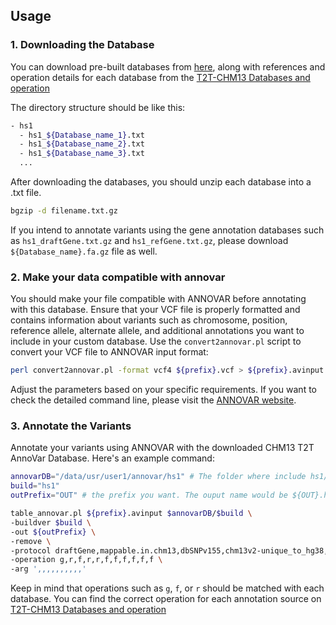 ## Usage

### 1. Downloading the Database

You can download pre-built databases from [here](https://s3-us-west-2.amazonaws.com/human-pangenomics/index.html?prefix=T2T/CHM13/assemblies/annotation/annovar/), along with references and operation details for each database from the [T2T-CHM13 Databases and operation](https://docs.google.com/spreadsheets/d/1sgjmGLLbXAZpyNiSUbxiEa1hJEVDxuOqL1yAmpDV5BA/edit?usp=sharing)

The directory structure should be like this:
```bash
- hs1
  - hs1_${Database_name_1}.txt
  - hs1_${Database_name_2}.txt
  - hs1_${Database_name_3}.txt
  ...
```

After downloading the databases, you should unzip each database into a .txt file.
```bash
bgzip -d filename.txt.gz
```

If you intend to annotate variants using the gene annotation databases such as `hs1_draftGene.txt.gz` and `hs1_refGene.txt.gz`, please download `${Database_name}.fa.gz` file as well.

### 2. Make your data compatible with annovar

You should make your file compatible with ANNOVAR before annotating with this database. Ensure that your VCF file is properly formatted and contains information about variants such as chromosome, position, reference allele, alternate allele, and additional annotations you want to include in your custom database. Use the `convert2annovar.pl` script to convert your VCF file to ANNOVAR input format:

```bash
perl convert2annovar.pl -format vcf4 ${prefix}.vcf > ${prefix}.avinput
```
Adjust the parameters based on your specific requirements. If you want to check the detailed command line, please visit the [ANNOVAR website](https://annovar.openbioinformatics.org/en/latest/).

### 3. Annotate the Variants
Annotate your variants using ANNOVAR with the downloaded CHM13 T2T AnnoVar Database. Here's an example command:

```bash
annovarDB="/data/usr/user1/annovar/hs1" # The folder where include hs1/ folder
build="hs1"
outPrefix="OUT" # the prefix you want. The ouput name would be ${OUT}.hs1_multianno.txt

table_annovar.pl ${prefix}.avinput $annovarDB/$build \
-buildver $build \
-out ${outPrefix} \
-remove \
-protocol draftGene,mappable.in.chm13,dbSNPv155,chm13v2-unique_to_hg38,chm13v2.0_GRCh38issues_lifted.20230315,1000g_ALL.2023,1000g_AFR.2023,1000g_AMR.2023,1000g_EAS.2023,1000g_EUR.2023,1000g_SAS.2023 \
-operation g,r,f,r,r,f,f,f,f,f,f \
-arg ',,,,,,,,,,'
```

Keep in mind that operations such as `g`, `f`, or `r` should be matched with each database. You can find the correct operation for each annotation source on [T2T-CHM13 Databases and operation](https://docs.google.com/spreadsheets/d/1sgjmGLLbXAZpyNiSUbxiEa1hJEVDxuOqL1yAmpDV5BA/edit?usp=sharing)
